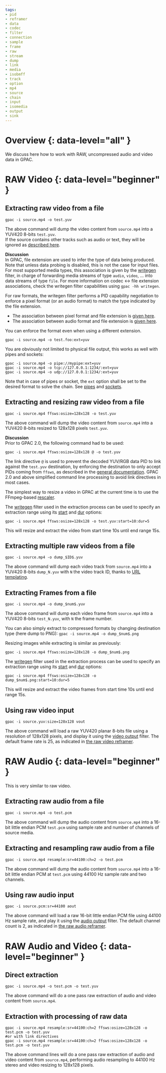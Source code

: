 ```yaml
---
tags:
- pid
- reframer
- data
- codec
- filter
- connection
- sample
- frame
- raw
- stream
- dump
- link
- media
- isobmff
- track
- option
- mp4
- source
- chain
- input
- isomedia
- output
- sink
---
```




# Overview {: data-level="all" }

We discuss here how to work with RAW, uncompressed audio and video data in GPAC.  


# RAW Video {: data-level="beginner" }

## Extracting raw video from a file

```gpac -i source.mp4 -o test.yuv```

The above command will dump the video content from `source.mp4` into a YUV420 8-bits `test.yuv`.   
If the source contains other tracks such as audio or text, they will be ignored as [described here](filters_general#general).  

__Discussion__  
In GPAC, file extension are used to infer the type of data being produced. Note that unless data probing is disabled, this is not the case for input files. 
For most supported media types, this association is given by the [writegen](writegen) filter, in charge of forwarding media streams of type `audio`, `video`, ... into data streams of type `file`. For more information on codec <-> file extension associations, check the writegen filter capabilities using `gpac -hh writegen`.

For raw formats, the writegen filter performs a PID capability negotiation to enforce a pixel format (or an audio format) to match the type indicated by the file extension. 
- The association between pixel format and file extension is [given here](filters_properties#pixel-formats).    
- The association between audio format and file extension is [given here](filters_properties#audio-formats).    


You can enforce the format even when using a different extension. 

```gpac -i source.mp4 -o test.foo:ext=yuv```


You are obviously not limited to physical file output, this works as well with pipes and sockets:

```
gpac -i source.mp4 -o pipe://mypipe:ext=yuv
gpac -i source.mp4 -o tcp://127.0.0.1:1234/:ext=yuv
gpac -i source.mp4 -o udp://127.0.0.1:1234/:ext=yuv
```

Note that in case of pipes or socket, the `ext` option shall be set to the desired format to solve the chain. See [pipes](pipes) and [sockets](sockets).
 
## Extracting and resizing raw video from a file

```gpac -i source.mp4 ffsws:osize=128x128 -o test.yuv```

The above command will dump the video content from `source.mp4` into a YUV420 8-bits resized to 128x128 pixels `test.yuv`.   

__Discussion__  
Prior to GPAC 2.0, the following command had to be used:

```gpac -i source.mp4 ffsws:osize=128x128 @ -o test.yuv```

The link directive `@` is used to prevent the decoded YUV/RGB data PID to link against the `test.yuv` destination, by enforcing the destination to only accept PIDs coming from `ffsws`, as described in the [general documentation](filters_general#filter-linking-link). GPAC 2.0 and above simplified command line processing to avoid link directives in most cases.


The simplest way to resize a video in GPAC at the current time is to use the FFmpeg-based [rescaler](ffsws).

The [writegen](writegen) filter used in the extraction process can be used to specify an extraction range using its [start](writegen#start) and [dur](writegen#dur) options:

```gpac -i source.mp4 ffsws:osize=128x128 -o test.yuv:start=10:dur=5```

This will resize and extract the video from start time 10s until end range 15s.

## Extracting multiple raw videos from a file

```gpac -i source.mp4 -o dump_$ID$.yuv```

The above command will dump each video track from `source.mp4` into a YUV420 8-bits  `dump_N.yuv` with `N` the video track ID, thanks to [URL templating](filters_general#url-templating).

## Extracting Frames from a file

```gpac -i source.mp4 -o dump_$num$.yuv```

The above command will dump each video frame  from `source.mp4` into a YUV420 8-bits  `test_N.yuv`, with `N` the frame number.

You can also simply extract to compressed formats by changing destination type (here dump to PNG):
```gpac -i source.mp4 -o dump_$num$.png```

Resizing images while extracting is similar as previously:

```gpac -i source.mp4 ffsws:osize=128x128 -o dump_$num$.png```

The [writegen](writegen) filter used in the extraction process can be used to specify an extraction range using its [start](writegen#start) and [dur](writegen#dur) options:

```gpac -i source.mp4 ffsws:osize=128x128 -o dump_$num$.png:start=10:dur=5```

This will resize and extract the video frames from start time 10s until end range 15s.


## Using raw video input
```gpac -i source.yuv:size=128x128 vout```

The above command will load a raw YUV420 planar 8-bits file using a resolution of 128x128 pixels, and display it using the [video output](vout) filter. The default frame rate is 25, as indicated in [the raw video reframer](rfrawvid).

# RAW Audio {: data-level="beginner" }
This is very similar to raw video.

## Extracting raw audio from a file

```gpac -i source.mp4 -o test.pcm```

The above command will dump the audio content from `source.mp4` into a 16-bit little endian PCM  `test.pcm` using sample rate and number of channels of source media.   

## Extracting and resampling raw audio from a file

```gpac -i source.mp4 resample:sr=44100:ch=2 -o test.pcm```

The above command will dump the audio content from `source.mp4` into a 16-bit little endian PCM at   `test.pcm` using 44100 Hz sample rate and two channels.   

## Using raw audio input
```gpac -i source.pcm:sr=44100 aout```

The above command will load a raw  16-bit little endian PCM  file using 44100 Hz sample rate, and play it using the [audio output](aout) filter. The default channel count is 2, as indicated in [the raw audio reframer](rfpcm).

# RAW Audio and Video {: data-level="beginner" }
## Direct extraction

```gpac -i source.mp4 -o test.pcm -o test.yuv```

The above command will do a one pass raw extraction of audio and video content from `source.mp4`.   

## Extraction with processing of raw data

```
gpac -i source.mp4 resample:sr=44100:ch=2 ffsws:osize=128x128 -o test.pcm -o test.yuv
#or with link directives
gpac -i source.mp4 resample:sr=44100:ch=2 ffsws:osize=128x128 -o test.pcm -o test.yuv
```

The above command lines will do a one pass raw extraction of audio and video content from `source.mp4`, performing audio resampling to 44100 Hz stereo and video resizing to 128x128 pixels.   

